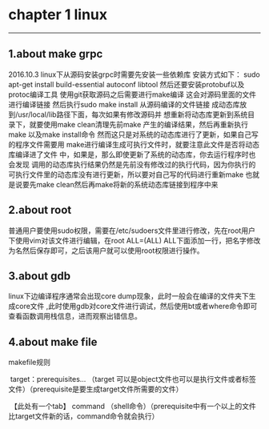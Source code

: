 

# chapter 1 linux

------

## 1.about make grpc

2016.10.3 
linux下从源码安装grpc时需要先安装一些依赖库
安装方式如下：
sudo apt-get install build-essential autoconf libtool
然后还要安装protobuf以及protoc编译工具
使用git获取源码之后需要进行make编译
这会对源码里面的文件进行编译链接
然后执行sudo make install 从源码编译的文件链接
成动态库放到/usr/local/lib路径下面，每次如果有修改源码并
想重新将动态库更新到系统目录下，就要使用make clean清理先前make
产生的编译结果，然后再重新执行make 以及make install命令
然而这只是对系统的动态库进行了更新，如果自己写的程序文件需要用
make进行编译生成可执行文件时，就要注意此文件是否将动态库编译进了文件
中，如果是，那么即使更新了系统的动态库，你去运行程序时也会发现
调用的动态库执行结果仍然是先前没有修改过的执行代码，因为你执行的
可执行文件里的动态库没有进行更新，所以要对自己写的代码进行重新make
也就是说要先make clean然后再make将新的系统动态库链接到程序中来

## 2.about root

普通用户要使用sudo权限，需要在/etc/sudoers文件里进行修改，先在root用户下使用vim对该文件进行编辑，在root ALL=(ALL)  ALL下面添加一行，把名字修改为名然后保存即可，之后该用户就可以使用root权限进行操作。

## 3.about gdb

linux下边编译程序通常会出现core dump现象，此时一般会在编译的文件夹下生成core文件
,此时使用gdb对core文件进行调试，然后使用bt或者where命令即可查看函数调用栈信息，进而观察出错信息。

## 4.about make file

makefile规则  

​	target：prerequisites...   （target 可以是object文件也可以是执行文件或者标签文件）（prerequisite是要生成target文件所需要的文件）

​	【此处有一个tab】	command    （shell命令）（prerequisite中有一个以上的文件比target文件新的话，command命令就会执行）